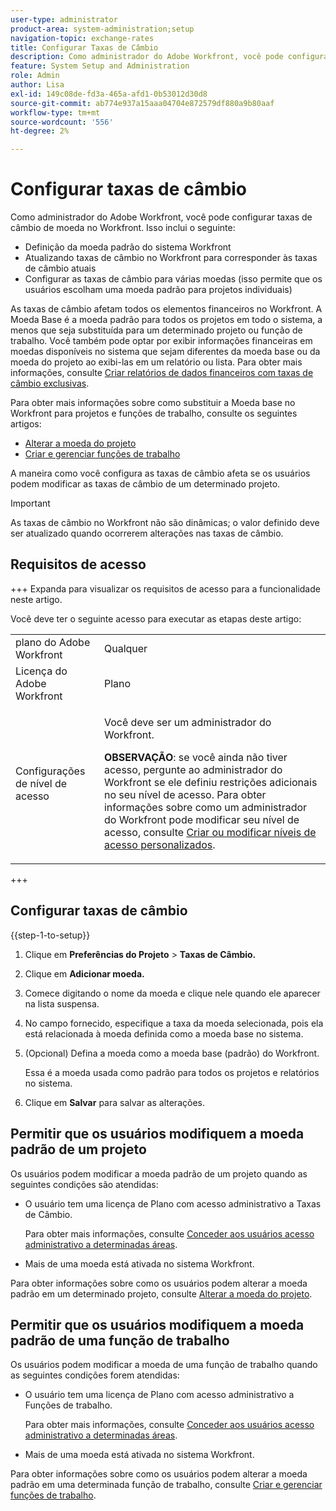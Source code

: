 ```yaml
---
user-type: administrator
product-area: system-administration;setup
navigation-topic: exchange-rates
title: Configurar Taxas de Câmbio
description: Como administrador do Adobe Workfront, você pode configurar taxas de câmbio de moeda no Workfront.
feature: System Setup and Administration
role: Admin
author: Lisa
exl-id: 149c08de-fd3a-465a-afd1-0b53012d30d8
source-git-commit: ab774e937a15aaa04704e872579df880a9b80aaf
workflow-type: tm+mt
source-wordcount: '556'
ht-degree: 2%

---
```


# Configurar taxas de câmbio

<!--
<p data-mc-conditions="QuicksilverOrClassic.Draft mode">*** DON'T DELETE, DRAFT OR HIDE THIS ARTICLE. IT IS LINKED TO THE PRODUCT, THROUGH THE CONTEXT SENSITIVE HELP LINKS. **</p>
-->

Como administrador do Adobe Workfront, você pode configurar taxas de câmbio de moeda no Workfront. Isso inclui o seguinte:

* Definição da moeda padrão do sistema Workfront
* Atualizando taxas de câmbio no Workfront para corresponder às taxas de câmbio atuais
* Configurar as taxas de câmbio para várias moedas (isso permite que os usuários escolham uma moeda padrão para projetos individuais)

As taxas de câmbio afetam todos os elementos financeiros no Workfront. A Moeda Base é a moeda padrão para todos os projetos em todo o sistema, a menos que seja substituída para um determinado projeto ou função de trabalho. Você também pode optar por exibir informações financeiras em moedas disponíveis no sistema que sejam diferentes da moeda base ou da moeda do projeto ao exibi-las em um relatório ou lista. Para obter mais informações, consulte [Criar relatórios de dados financeiros com taxas de câmbio exclusivas](../../../reports-and-dashboards/reports/creating-and-managing-reports/create-financial-data-reports-unique-exchange-rates.md).

Para obter mais informações sobre como substituir a Moeda base no Workfront para projetos e funções de trabalho, consulte os seguintes artigos:

* [Alterar a moeda do projeto](../../../manage-work/projects/project-finances/change-project-currency.md)
* [Criar e gerenciar funções de trabalho](../../../administration-and-setup/set-up-workfront/organizational-setup/create-manage-job-roles.md)

A maneira como você configura as taxas de câmbio afeta se os usuários podem modificar as taxas de câmbio de um determinado projeto.

>[!IMPORTANT]
>
>As taxas de câmbio no Workfront não são dinâmicas; o valor definido deve ser atualizado quando ocorrerem alterações nas taxas de câmbio.

## Requisitos de acesso

+++ Expanda para visualizar os requisitos de acesso para a funcionalidade neste artigo.

Você deve ter o seguinte acesso para executar as etapas deste artigo:

<table style="table-layout:auto"> 
 <col> 
 <col> 
 <tbody> 
  <tr> 
   <td role="rowheader">plano do Adobe Workfront</td> 
   <td>Qualquer</td> 
  </tr> 
  <tr> 
   <td role="rowheader">Licença do Adobe Workfront</td> 
   <td>Plano</td> 
  </tr> 
  <tr> 
   <td role="rowheader">Configurações de nível de acesso</td> 
   <td> <p>Você deve ser um administrador do Workfront.</p> <p><b>OBSERVAÇÃO</b>: se você ainda não tiver acesso, pergunte ao administrador do Workfront se ele definiu restrições adicionais no seu nível de acesso. Para obter informações sobre como um administrador do Workfront pode modificar seu nível de acesso, consulte <a href="../../../administration-and-setup/add-users/configure-and-grant-access/create-modify-access-levels.md" class="MCXref xref">Criar ou modificar níveis de acesso personalizados</a>.</p> </td> 
  </tr> 
 </tbody> 
</table>

+++

## Configurar taxas de câmbio

{{step-1-to-setup}}

1. Clique em **Preferências do Projeto** > **Taxas de Câmbio.**

1. Clique em **Adicionar moeda.**
1. Comece digitando o nome da moeda e clique nele quando ele aparecer na lista suspensa.

1. No campo fornecido, especifique a taxa da moeda selecionada, pois ela está relacionada à moeda definida como a moeda base no sistema.
1. (Opcional) Defina a moeda como a moeda base (padrão) do Workfront.

   Essa é a moeda usada como padrão para todos os projetos e relatórios no sistema.

1. Clique em **Salvar** para salvar as alterações.

## Permitir que os usuários modifiquem a moeda padrão de um projeto

Os usuários podem modificar a moeda padrão de um projeto quando as seguintes condições são atendidas:

* O usuário tem uma licença de Plano com acesso administrativo a Taxas de Câmbio.

  Para obter mais informações, consulte [Conceder aos usuários acesso administrativo a determinadas áreas](../../../administration-and-setup/add-users/configure-and-grant-access/grant-users-admin-access-certain-areas.md).

* Mais de uma moeda está ativada no sistema Workfront.

Para obter informações sobre como os usuários podem alterar a moeda padrão em um determinado projeto, consulte [Alterar a moeda do projeto](../../../manage-work/projects/project-finances/change-project-currency.md).

## Permitir que os usuários modifiquem a moeda padrão de uma função de trabalho

Os usuários podem modificar a moeda de uma função de trabalho quando as seguintes condições forem atendidas:

* O usuário tem uma licença de Plano com acesso administrativo a Funções de trabalho.

  Para obter mais informações, consulte [Conceder aos usuários acesso administrativo a determinadas áreas](../../../administration-and-setup/add-users/configure-and-grant-access/grant-users-admin-access-certain-areas.md).

* Mais de uma moeda está ativada no sistema Workfront.

Para obter informações sobre como os usuários podem alterar a moeda padrão em uma determinada função de trabalho, consulte [Criar e gerenciar funções de trabalho](../../../administration-and-setup/set-up-workfront/organizational-setup/create-manage-job-roles.md).
